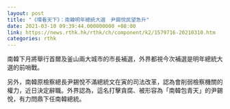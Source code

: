 ```yaml
---
layout: post
title: "《環看天下》：南韓明年總統大選　尹錫悅民望急升"
date: 2021-03-10 09:39:44.000000000 +08:00
link: https://news.rthk.hk/rthk/ch/component/k2/1579716-20210310.htm
categories: rthk
---
```


南韓下月將舉行首爾及釜山兩大城市的市長補選，外界都視今次補選是明年總統大選的前哨戰。

另外，南韓原檢察總長尹錫悅不滿總統文在寅的司法改革，認為會削弱檢察機關的權力，近日決定辭職。外界認為，這名打擊貪腐、被形容為「南韓包青天」的尹錫悅，有力問鼎下任南韓總統。
